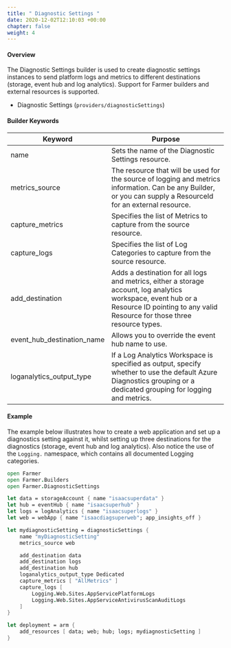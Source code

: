 ```yaml
---
title: " Diagnostic Settings "
date: 2020-12-02T12:10:03 +00:00
chapter: false
weight: 4
---
```


#### Overview

The Diagnostic Settings builder is used to create diagnostic settings instances to send platform logs and metrics to different destinations (storage, event hub and log analytics). Support for Farmer builders and external resources is supported.

- Diagnostic Settings (`providers/diagnosticSettings`)

#### Builder Keywords

| Keyword | Purpose|
|-|-|
| name | Sets the name of the Diagnostic Settings resource. |
| metrics_source | The resource that will be used for the source of logging and metrics information. Can be any Builder, or you can supply a ResourceId for an external resource. |
| capture_metrics | Specifies the list of Metrics to capture from the source resource. |
| capture_logs | Specifies the list of Log Categories to capture from the source resource. |
| add_destination | Adds a destination for all logs and metrics, either a storage account, log analytics workspace, event hub or a Resource ID pointing to any valid Resource for those three resource types. |
| event_hub_destination_name | Allows you to override the event hub name to use. |
| loganalytics_output_type | If a Log Analytics Workspace is specified as output, specify whether to use the default Azure Diagnostics grouping or a dedicated grouping for logging and metrics. |

#### Example
The example below illustrates how to create a web application and set up a diagnostics setting against it,
whilst setting up three destinations for the diagnostics (storage, event hub and log analytics). Also notice
the use of the `Logging.` namespace, which contains all documented Logging categories.

```fsharp
open Farmer
open Farmer.Builders
open Farmer.DiagnosticSettings

let data = storageAccount { name "isaacsuperdata" }
let hub = eventHub { name "isaacsuperhub" }
let logs = logAnalytics { name "isaacsuperlogs" }
let web = webApp { name "isaacdiagsuperweb"; app_insights_off }

let mydiagnosticSetting = diagnosticSettings {
    name "myDiagnosticSetting"
    metrics_source web

    add_destination data
    add_destination logs
    add_destination hub
    loganalytics_output_type Dedicated
    capture_metrics [ "AllMetrics" ]
    capture_logs [
        Logging.Web.Sites.AppServicePlatformLogs
        Logging.Web.Sites.AppServiceAntivirusScanAuditLogs
    ]
}

let deployment = arm {
    add_resources [ data; web; hub; logs; mydiagnosticSetting ]
}
```
